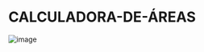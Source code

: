 # CALCULADORA-DE-ÁREAS
![image](https://github.com/user-attachments/assets/7f326aa0-9b0e-4e44-b1bf-a14642fca885)
